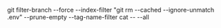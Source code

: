  git filter-branch --force --index-filter "git rm --cached --ignore-unmatch .env" --prune-empty --tag-name-filter cat -- --all